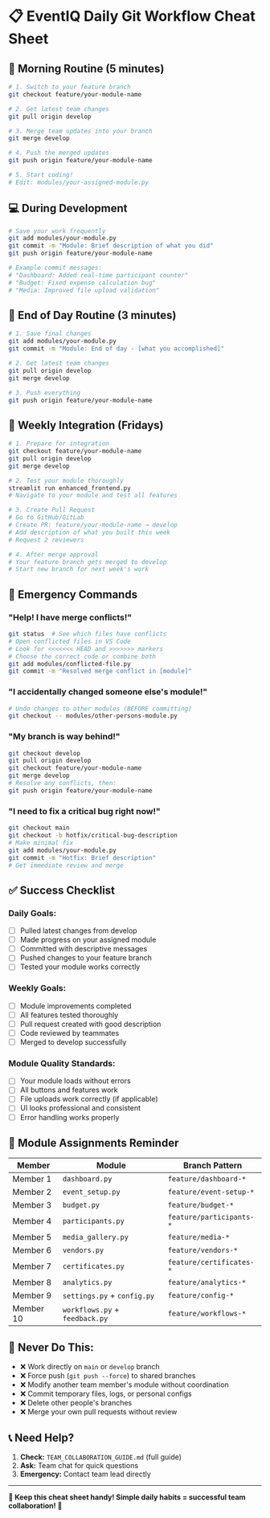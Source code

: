 # 📋 EventIQ Daily Git Workflow Cheat Sheet

## 🌅 **Morning Routine (5 minutes)**
```bash
# 1. Switch to your feature branch
git checkout feature/your-module-name

# 2. Get latest team changes
git pull origin develop

# 3. Merge team updates into your branch
git merge develop

# 4. Push the merged updates
git push origin feature/your-module-name

# 5. Start coding!
# Edit: modules/your-assigned-module.py
```

## 💻 **During Development**
```bash
# Save your work frequently
git add modules/your-module.py
git commit -m "Module: Brief description of what you did"
git push origin feature/your-module-name

# Example commit messages:
# "Dashboard: Added real-time participant counter"
# "Budget: Fixed expense calculation bug"
# "Media: Improved file upload validation"
```

## 🌆 **End of Day Routine (3 minutes)**
```bash
# 1. Save final changes
git add modules/your-module.py
git commit -m "Module: End of day - [what you accomplished]"

# 2. Get latest team changes
git pull origin develop
git merge develop

# 3. Push everything
git push origin feature/your-module-name
```

## 📅 **Weekly Integration (Fridays)**
```bash
# 1. Prepare for integration
git checkout feature/your-module-name
git pull origin develop
git merge develop

# 2. Test your module thoroughly
streamlit run enhanced_frontend.py
# Navigate to your module and test all features

# 3. Create Pull Request
# Go to GitHub/GitLab
# Create PR: feature/your-module-name → develop
# Add description of what you built this week
# Request 2 reviewers

# 4. After merge approval
# Your feature branch gets merged to develop
# Start new branch for next week's work
```

## 🚨 **Emergency Commands**

### **"Help! I have merge conflicts!"**
```bash
git status  # See which files have conflicts
# Open conflicted files in VS Code
# Look for <<<<<<< HEAD and >>>>>>> markers
# Choose the correct code or combine both
git add modules/conflicted-file.py
git commit -m "Resolved merge conflict in [module]"
```

### **"I accidentally changed someone else's module!"**
```bash
# Undo changes to other modules (BEFORE committing)
git checkout -- modules/other-persons-module.py
```

### **"My branch is way behind!"**
```bash
git checkout develop
git pull origin develop
git checkout feature/your-module-name
git merge develop
# Resolve any conflicts, then:
git push origin feature/your-module-name
```

### **"I need to fix a critical bug right now!"**
```bash
git checkout main
git checkout -b hotfix/critical-bug-description
# Make minimal fix
git add modules/your-module.py
git commit -m "Hotfix: Brief description"
# Get immediate review and merge
```

## ✅ **Success Checklist**

### **Daily Goals:**
- [ ] Pulled latest changes from develop
- [ ] Made progress on your assigned module
- [ ] Committed with descriptive messages
- [ ] Pushed changes to your feature branch
- [ ] Tested your module works correctly

### **Weekly Goals:**
- [ ] Module improvements completed
- [ ] All features tested thoroughly
- [ ] Pull request created with good description
- [ ] Code reviewed by teammates
- [ ] Merged to develop successfully

### **Module Quality Standards:**
- [ ] Your module loads without errors
- [ ] All buttons and features work
- [ ] File uploads work correctly (if applicable)
- [ ] UI looks professional and consistent
- [ ] Error handling works properly

## 🎯 **Module Assignments Reminder**

| Member | Module | Branch Pattern |
|--------|--------|---------------|
| Member 1 | `dashboard.py` | `feature/dashboard-*` |
| Member 2 | `event_setup.py` | `feature/event-setup-*` |
| Member 3 | `budget.py` | `feature/budget-*` |
| Member 4 | `participants.py` | `feature/participants-*` |
| Member 5 | `media_gallery.py` | `feature/media-*` |
| Member 6 | `vendors.py` | `feature/vendors-*` |
| Member 7 | `certificates.py` | `feature/certificates-*` |
| Member 8 | `analytics.py` | `feature/analytics-*` |
| Member 9 | `settings.py` + `config.py` | `feature/config-*` |
| Member 10 | `workflows.py` + `feedback.py` | `feature/workflows-*` |

## 🚫 **Never Do This:**
- ❌ Work directly on `main` or `develop` branch
- ❌ Force push (`git push --force`) to shared branches
- ❌ Modify another team member's module without coordination
- ❌ Commit temporary files, logs, or personal configs
- ❌ Delete other people's branches
- ❌ Merge your own pull requests without review

## 📞 **Need Help?**
1. **Check:** `TEAM_COLLABORATION_GUIDE.md` (full guide)
2. **Ask:** Team chat for quick questions
3. **Emergency:** Contact team lead directly

---

**🎉 Keep this cheat sheet handy! Simple daily habits = successful team collaboration! 🎉**
